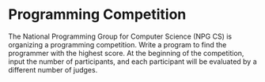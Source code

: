 # Programming Competition

The National Programming Group for Computer Science (NPG CS) is organizing a programming competition. Write a program to find the programmer with the highest score. At the beginning of the competition, input the number of participants, and each participant will be evaluated by a different number of judges.
